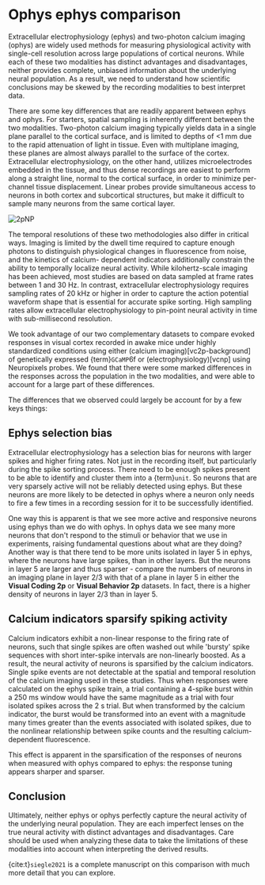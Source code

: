 # Ophys ephys comparison

Extracellular electrophysiology (ephys) and two-photon calcium imaging (ophys) are widely used methods for measuring physiological activity with single-cell resolution across large populations of cortical neurons. While each of these two modalities has distinct advantages and disadvantages, neither provides complete, unbiased information about the underlying neural population. As a result, we need to understand how scientific conclusions may be skewed by the recording modalities to best interpret data. 

There are some key differences that are readily apparent between ephys and ophys. For starters, spatial sampling is inherently different between the two modalities. Two-photon calcium imaging typically yields data in a single plane parallel to the cortical surface, and is limited to depths of <1 mm due to the rapid attenuation of light in tissue. Even with multiplane imaging, these planes are almost always parallel to the surface of the cortex. Extracellular electrophysiology, on the other hand, utilizes microelectrodes embedded in the tissue, and thus dense recordings are easiest to perform along a straight line, normal to the cortical surface, in order to minimize per-channel tissue displacement. Linear probes provide simultaneous access to neurons in both cortex and subcortical structures, but make it difficult to sample many neurons from the same cortical layer.

![2pNP](/resources/2p-NP.png)

The temporal resolutions of these two methodologies also differ in critical ways. Imaging is limited by the dwell time required to capture enough photons to distinguish physiological changes in fluorescence from noise, and the kinetics of calcium- dependent indicators additionally constrain the ability to temporally localize neural activity. While kilohertz-scale imaging has been achieved, most studies are based on data sampled at frame rates between 1 and 30 Hz. In contrast, extracellular electrophysiology requires sampling rates of 20 kHz or higher in order to capture the action potential waveform shape that is essential for accurate spike sorting. High sampling rates allow extracellular electrophysiology to pin-point neural activity in time with sub-millisecond resolution. 

We took advantage of our two complementary datasets to compare evoked responses in visual cortex recorded in awake mice under highly standardized conditions using either (calcium imaging)[vc2p-background] of genetically expressed {term}`GCaMP`6f or (electrophysiology)[vcnp] using Neuropixels probes. We found that there were some marked differences in the responses across the population in the two modalities, and were able to account for a large part of these differences.

The differences that we observed could largely be account for by a few keys things:

## Ephys selection bias
Extracellular electrophysiology has a selection bias for neurons with larger spikes and higher firing rates. Not just in the recording itself, but particularly during the spike sorting process. There need to be enough spikes present to be able to identify and cluster them into a {term}`unit`. So neurons that are very sparsely active will not be reliably detected using ephys. But these neurons are more likely to be detected in ophys where a neuron only needs to fire a few times in a recording session for it to be successfully identified. 

One way this is apparent is that we see more active and responsive neurons using ephys than we do with ophys. In ophys data we see many more neurons that don't respond to the stimuli or behavior that we use in experiments, raising fundamental questions about what are they doing? Another way is that there tend to be more units isolated in layer 5 in ephys, where the neurons have large spikes, than in other layers. But the neurons in layer 5 are larger and thus sparser - compare the numbers of neurons in an imaging plane in layer 2/3 with that of a plane in layer 5 in either the <b>Visual Coding 2p</b> or <b>Visual Behavior 2p</b> datasets. In fact, there is a higher density of neurons in layer 2/3 than in layer 5.

## Calcium indicators sparsify spiking activity
Calcium indicators exhibit a non-linear response to the firing rate of neurons, such that single spikes are often washed out while 'bursty' spike sequences with short inter-spike intervals are non-linearly boosted. As a result, the neural activity of neurons is sparsified by the calcium indicators. Single spike events are not detectable at the spatial and temporal resolution of the calcium imaging used in these studies. Thus when responses were calculated on the ephys spike train, a trial containing a 4-spike burst within a 250 ms window would have the same magnitude as a trial with four isolated spikes across the 2 s trial. But when transformed by the calcium indicator, the burst would be transformed into an event with a magnitude many times greater than the events associated with isolated spikes, due to the nonlinear relationship between spike counts and the resulting calcium-dependent fluorescence. 

This effect is apparent in the sparsification of the responses of neurons when measured with ophys compared to ephys: the response tuning appears sharper and sparser.

## Conclusion
Ultimately, neither ephys or ophys perfectly capture the neural activity of the underlying neural population. They are each imperfect lenses on the true neural activity with distinct advantages and disadvantages. Care should be used when analyzing these data to take the limitations of these modalities into account when interpreting the derived results.

{cite:t}`siegle2021` is a complete manuscript on this comparison with much more
detail that you can explore.
